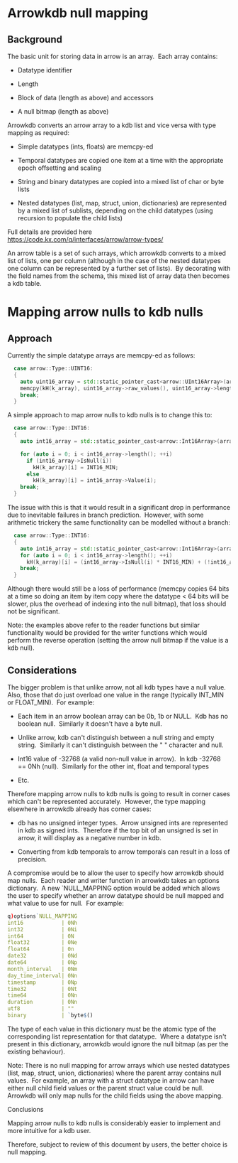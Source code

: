# Arrowkdb null mapping

## Background

The basic unit for storing data in arrow is an array.  Each array contains: 

- Datatype identifier 

- Length 

- Block of data (length as above) and accessors 

- A null bitmap (length as above)

Arrowkdb converts an arrow array to a kdb list and vice versa with type mapping as required: 

- Simple datatypes (ints, floats) are memcpy-ed 

- Temporal datatypes are copied one item at a time with the appropriate epoch offsetting and scaling 

- String and binary datatypes are copied into a mixed list of char or byte lists 

- Nested datatypes (list, map, struct, union, dictionaries) are represented by a mixed list of sublists, depending on the child datatypes (using recursion to populate the child lists)
  
Full details are provided here https://code.kx.com/q/interfaces/arrow/arrow-types/

An arrow table is a set of such arrays, which arrowkdb converts to a mixed list of lists, one per column (although in the case of the nested datatypes one column can be represented by a further set of lists).  By decorating with the field names from the schema, this mixed list of array data then becomes a kdb table.

# 

# Mapping arrow nulls to kdb nulls

## Approach

Currently the simple datatype arrays are memcpy-ed as follows:

```cpp
  case arrow::Type::UINT16:
  {
    auto uint16_array = std::static_pointer_cast<arrow::UInt16Array>(array_data);
    memcpy(kH(k_array), uint16_array->raw_values(), uint16_array->length() * sizeof(arrow::UInt16Array::value_type));
    break;
  }
```

A simple approach to map arrow nulls to kdb nulls is to change this to:

```cpp
  case arrow::Type::INT16: 
  {
    auto int16_array = std::static_pointer_cast<arrow::Int16Array>(array_data);

    for (auto i = 0; i < int16_array->length(); ++i)
      if (int16_array->IsNull(i))
        kH(k_array)[i] = INT16_MIN;
      else
        kH(k_array)[i] = int16_array->Value(i);
    break;
  }
```

The issue with this is that it would result in a significant drop in performance due to inevitable failures in branch prediction.  However, with some arithmetic trickery the same functionality can be modelled without a branch:

```cpp
  case arrow::Type::INT16:
  {
    auto int16_array = std::static_pointer_cast<arrow::Int16Array>(array_data);
    for (auto i = 0; i < int16_array->length(); ++i)
      kH(k_array)[i] = (int16_array->IsNull(i) * INT16_MIN) + (!int16_array->IsNull(i) * int16_array->Value(i));
    break;
  }
```

Although there would still be a loss of performance (memcpy copies 64 bits at a time so doing an item by item copy where the datatype < 64 bits will be slower, plus the overhead of indexing into the null bitmap), that loss should not be significant. 

Note: the examples above refer to the reader functions but similar functionality would be provided for the writer functions which would perform the reverse operation (setting the arrow null bitmap if the value is a kdb null).

## Considerations

The bigger problem is that unlike arrow, not all kdb types have a null value.  Also, those that do just overload one value in the range (typically INT_MIN or FLOAT_MIN).  For example:

- Each item in an arrow boolean array can be 0b, 1b or NULL.  Kdb has no boolean null.  Similarly it doesn't have a byte null. 

- Unlike arrow, kdb can't distinguish between a null string and empty string.  Similarly it can't distinguish between the " " character and null. 

- Int16 value of -32768 (a valid non-null value in arrow).  In kdb -32768 == 0Nh (null).  Similarly for the other int, float and temporal types 

- Etc.

Therefore mapping arrow nulls to kdb nulls is going to result in corner cases which can't be represented accurately.  However, the type mapping elsewhere in arrowkdb already has corner cases:

- db has no unsigned integer types.  Arrow unsigned ints are represented in kdb as signed ints.  Therefore if the top bit of an unsigned is set in arrow, it will display as a negative number in kdb. 

- Converting from kdb temporals to arrow temporals can result in a loss of precision.

A compromise would be to allow the user to specify how arrowkdb should map nulls.  Each reader and writer function in arrowkdb takes an options dictionary.  A new `NULL_MAPPING option would be added which allows the user to specify whether an arrow datatype should be null mapped and what value to use for null.  For example:

```q
q)options`NULL_MAPPING 
int16            | 0Nh 
int32            | 0Ni 
int64            | 0N 
float32          | 0Ne 
float64          | 0n 
date32           | 0Nd 
date64           | 0Np 
month_interval   | 0Nm 
day_time_interval| 0Nn 
timestamp        | 0Np 
time32           | 0Nt 
time64           | 0Nn 
duration         | 0Nn 
utf8             | "" 
binary           | `byte$() 
```

The type of each value in this dictionary must be the atomic type of the corresponding list representation for that datatype.  Where a datatype isn't present in this dictionary, arrowkdb would ignore the null bitmap (as per the existing behaviour).

Note: There is no null mapping for arrow arrays which use nested datatypes (list, map, struct, union, dictionaries) where the parent array contains null values.  For example, an array with a struct datatype in arrow can have either null child field values or the parent struct value could be null.  Arrowkdb will only map nulls for the child fields using the above mapping.

Conclusions

Mapping arrow nulls to kdb nulls is considerably easier to implement and more intuitive for a kdb user.

Therefore, subject to review of this document by users, the better choice is null mapping.
